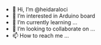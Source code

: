 - 👋 Hi, I’m @heidaraloci
- 👀 I’m interested in Arduino board 
- 🌱 I’m currently learning ...
- 💞️ I’m looking to collaborate on ...
- 📫 How to reach me ...

<!---
heidaraloci/heidaraloci is a ✨ special ✨ repository because its `README.md` (this file) appears on your GitHub profile.
You can click the Preview link to take a look at your changes.
--->

